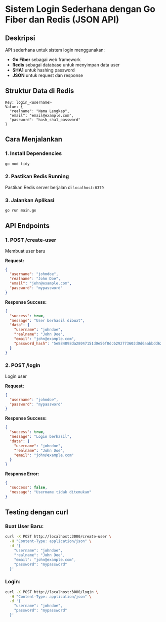 # Sistem Login Sederhana dengan Go Fiber dan Redis (JSON API)

## Deskripsi
API sederhana untuk sistem login menggunakan:
- **Go Fiber** sebagai web framework
- **Redis** sebagai database untuk menyimpan data user
- **SHA1** untuk hashing password
- **JSON** untuk request dan response

## Struktur Data di Redis
```
Key: login_<username>
Value: {
  "realname": "Nama Lengkap",
  "email": "email@example.com", 
  "password": "hash_sha1_password"
}
```

## Cara Menjalankan

### 1. Install Dependencies
```bash
go mod tidy
```

### 2. Pastikan Redis Running
Pastikan Redis server berjalan di `localhost:6379`

### 3. Jalankan Aplikasi
```bash
go run main.go
```

## API Endpoints

### 1. POST /create-user
Membuat user baru

**Request:**
```json
{
  "username": "johndoe",
  "realname": "John Doe",
  "email": "john@example.com",
  "password": "mypassword"
}
```

**Response Success:**
```json
{
  "success": true,
  "message": "User berhasil dibuat",
  "data": {
    "username": "johndoe",
    "realname": "John Doe",
    "email": "john@example.com",
    "password_hash": "5e884898da28047151d0e56f8dc6292773603d0d6aabbdd62a11ef721d1542d8"
  }
}
```

### 2. POST /login
Login user

**Request:**
```json
{
  "username": "johndoe",
  "password": "mypassword"
}
```

**Response Success:**
```json
{
  "success": true,
  "message": "Login berhasil",
  "data": {
    "username": "johndoe",
    "realname": "John Doe",
    "email": "john@example.com"
  }
}
```

**Response Error:**
```json
{
  "success": false,
  "message": "Username tidak ditemukan"
}
```

## Testing dengan curl

### Buat User Baru:
```bash
curl -X POST http://localhost:3000/create-user \
  -H "Content-Type: application/json" \
  -d '{
    "username": "johndoe",
    "realname": "John Doe", 
    "email": "john@example.com",
    "password": "mypassword"
  }'
```

### Login:
```bash
curl -X POST http://localhost:3000/login \
  -H "Content-Type: application/json" \
  -d '{
    "username": "johndoe",
    "password": "mypassword"
  }'
```